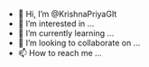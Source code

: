 - 👋 Hi, I’m @KrishnaPriyaGIt
- 👀 I’m interested in ...
- 🌱 I’m currently learning ...
- 💞️ I’m looking to collaborate on ...
- 📫 How to reach me ...

<!---
KrishnaPriyaGIt/KrishnaPriyaGIt is a ✨ special ✨ repository because its `README.md` (this file) appears on your GitHub profile.
You can click the Preview link to take a look at your changes.
--->
